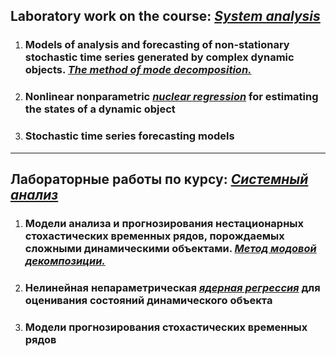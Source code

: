 ## Laboratory work on the course: <u>*System analysis*</u>
1. ### Models of analysis and forecasting of non-stationary stochastic time series generated by complex dynamic objects. <u>*The method of mode decomposition.</u>*
2. ### Nonlinear nonparametric <u>*nuclear regression</u>* for estimating the states of a dynamic object
3. ### Stochastic time series forecasting models 

***

## Лабораторные работы по курсу: <u>*Системный анализ*</u>
1. ### Модели анализа и прогнозирования нестационарных стохастических временных рядов, порождаемых сложными динамическими объектами. <u>*Метод модовой декомпозиции.</u>*
2. ### Нелинейная непараметрическая <u>*ядерная регрессия</u>* для оценивания состояний динамического объекта
3. ### Модели прогнозирования стохастических временных рядов
